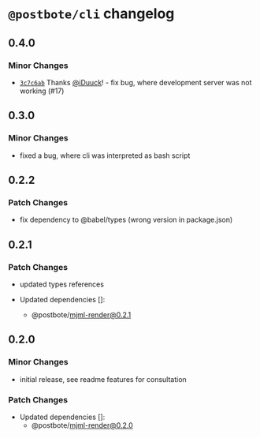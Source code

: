 # `@postbote/cli` changelog

## 0.4.0

### Minor Changes

- [`3c7c6ab`](https://github.com/ksv-vc/postbote/commit/3c7c6abea7ac809a7d069e0355c4c24eb5a9aedf) Thanks [@iDuuck](https://github.com/iDuuck)! - fix bug, where development server was not working (#17)

## 0.3.0

### Minor Changes

- fixed a bug, where cli was interpreted as bash script

## 0.2.2

### Patch Changes

- fix dependency to @babel/types (wrong version in package.json)

## 0.2.1

### Patch Changes

- updated types references

- Updated dependencies []:
  - @postbote/mjml-render@0.2.1

## 0.2.0

### Minor Changes

- initial release, see readme features for consultation

### Patch Changes

- Updated dependencies []:
  - @postbote/mjml-render@0.2.0

